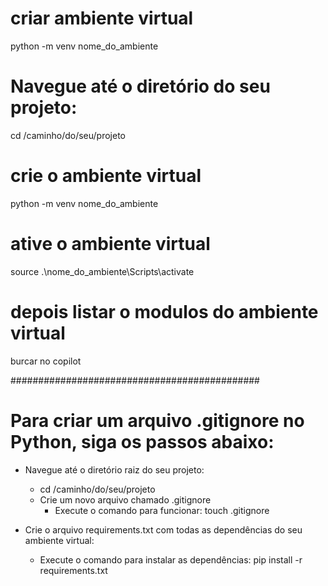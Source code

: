 

# criar ambiente virtual 
python -m venv nome_do_ambiente

# Navegue até o diretório do seu projeto:
cd /caminho/do/seu/projeto

# crie o ambiente virtual 
python -m venv nome_do_ambiente


# ative o ambiente virtual
source .\nome_do_ambiente\Scripts\activate


# depois listar o modulos do ambiente virtual
burcar no copilot


#############################################

# Para criar um arquivo .gitignore no Python, siga os passos abaixo:

- Navegue até o diretório raiz do seu projeto: 
    - cd /caminho/do/seu/projeto
    - Crie um novo arquivo chamado .gitignore
        - Execute o comando para funcionar: touch .gitignore



- Crie o arquivo requirements.txt com todas as dependências do seu ambiente virtual:
    - Execute o comando para instalar as dependências: pip install -r requirements.txt





